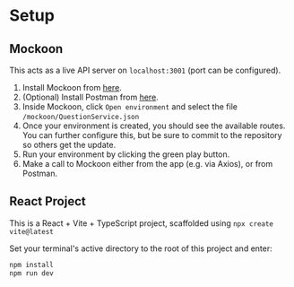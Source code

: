 # Setup

## Mockoon

This acts as a live API server on `localhost:3001` (port can be configured).

1. Install Mockoon from [here](https://mockoon.com/).
2. (Optional) Install Postman from [here](https://www.postman.com/).
3. Inside Mockoon, click `Open environment` and select the file `/mockoon/QuestionService.json`
4. Once your environment is created, you should see the available routes. You can further configure this, but be sure to commit to the repository so others get the update.
5. Run your environment by clicking the green play button.
6. Make a call to Mockoon either from the app (e.g. via Axios), or from Postman.

## React Project

This is a React + Vite + TypeScript project, scaffolded using `npx create vite@latest`

Set your terminal's active directory to the root of this project and enter:

```sh
npm install
npm run dev
```
